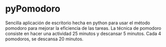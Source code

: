 # pyPomodoro

Sencilla aplicación de escritorio hecha en python para usar el método pomodoro para mejorar la eficiencia de las tareas.
La técnica de pomodoro consiste en hacer una actividad 25 minutos y descansar 5 minutos. Cada 4 pomodoros, se descansa 20 minutos.
